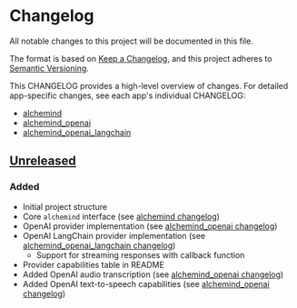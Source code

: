 # Changelog
All notable changes to this project will be documented in this file.

The format is based on [Keep a Changelog](https://keepachangelog.com/en/1.0.0/),
and this project adheres to [Semantic Versioning](https://semver.org/spec/v2.0.0.html).

This CHANGELOG provides a high-level overview of changes. For detailed app-specific 
changes, see each app's individual CHANGELOG:
- [alchemind](apps/alchemind/CHANGELOG.md)
- [alchemind_openai](apps/alchemind_openai/CHANGELOG.md)
- [alchemind_openai_langchain](apps/alchemind_openai_langchain/CHANGELOG.md)

## [Unreleased]

### Added
- Initial project structure
- Core `alchemind` interface (see [alchemind changelog](apps/alchemind/CHANGELOG.md#unreleased))
- OpenAI provider implementation (see [alchemind_openai changelog](apps/alchemind_openai/CHANGELOG.md#unreleased))
- OpenAI LangChain provider implementation (see [alchemind_openai_langchain changelog](apps/alchemind_openai_langchain/CHANGELOG.md#unreleased))
  - Support for streaming responses with callback function
- Provider capabilities table in README
- Added OpenAI audio transcription (see [alchemind_openai changelog](apps/alchemind_openai/CHANGELOG.md#unreleased))
- Added OpenAI text-to-speech capabilities (see [alchemind_openai changelog](apps/alchemind_openai/CHANGELOG.md#unreleased))

[Unreleased]: https://github.com/bradleygolden/alchemind/compare/HEAD...HEAD